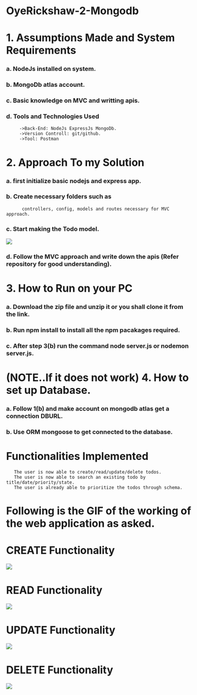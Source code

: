 # OyeRickshaw-2-Mongodb

# 1.  Assumptions Made and System Requirements
 
 ###  a. NodeJs installed on system.
 ###  b. MongoDb atlas account.
 ###  c. Basic knowledge on MVC and writting apis.
 ###  d. Tools and Technologies Used
         ->Back-End: NodeJs ExpressJs MongoDb.
         ->Version Controll: git/github.
         ->Tool: Postman
 
 # 2. Approach To my Solution 
 
 ###  a. first initialize basic nodejs and express app.
 ###  b. Create necessary folders such as
          controllers, config, models and routes necessary for MVC approach.
 ###  c. Start making the Todo model.
 
<img src ="https://user-images.githubusercontent.com/42107838/102281211-87053400-3f54-11eb-8351-ce8d865e1640.png">

 ###  d. Follow the MVC approach and write down the apis (Refer repository for good understanding).


# 3.  How to Run on your PC

###   a. Download the zip file and unzip it or you shall clone it from the link.
###   b. Run npm install to install all the npm pacakages required.
###   c. After step 3(b) run the command node server.js or nodemon server.js.

# (NOTE..If it does not work) 4.  How to set up Database.

###   a. Follow 1(b) and make account on mongodb atlas get a connection DBURL.
###   b. Use ORM mongoose to get connected to the database.

#     Functionalities Implemented
       The user is now able to create/read/update/delete todos.
       The user is now able to search an existing todo by title/date/priority/state.
       The user is already able to prioritize the todos through schema.
       
#     Following is the GIF of the working of the web application as asked.
#     CREATE Functionality
<img src= "https://user-images.githubusercontent.com/42107838/102305078-19253080-3f85-11eb-9435-39898c1c3710.gif">
      
#     READ Functionality
<img src ="https://user-images.githubusercontent.com/42107838/102305265-85079900-3f85-11eb-9635-5150130b274a.gif">
      
#     UPDATE Functionality
<img src ="https://user-images.githubusercontent.com/42107838/102305386-eb8cb700-3f85-11eb-99ba-f863da6977e5.gif"> 
      
#      DELETE Functionality
<img src ="https://user-images.githubusercontent.com/42107838/102305681-a452f600-3f86-11eb-8006-386cc4026b6e.gif">
